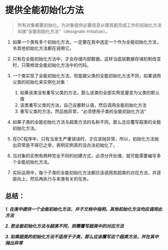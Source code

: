 # 提供全能初始化方法
> 所有对象都要初始化。为对象提供必要信息以便其能完成工作的初始化方法叫做“全能初始化方法”（designate initialize）。

1. 如果一个类有多个初始化方法，一定要在其中选定一个作为全能初始化方法，令其他初始化方法都在调用它。
2. 只有在全能初始化方法中，才会存储内部数据。这样当底层数据存储机制改变时，只需修改全能初始化方法中的代码。
3. 一个类实现了全能初始化方法，但是跟父类的全能初始化方法不同，如果调用父类的初始化来实例化对象：
	1. 如果该类没有重写父类的方法，那么该类的全部实例变量变为父类的默认值
	2. 该类重写父类的方法，自己设置默认值，然后调用全能初始化方法
	3. 重写父类的方法，然后抛异常，“必须使用子类的全能初始化方法”

4. 如果子类的全能初始化方法与超类方法的名称不同，那么总应覆写超类的全能初始化方法。
5. 在OC程序中，只有当发生严重错误时，才应该抛异常，所以，初始化方法抛出异常是不得已之举，表明实例真的没办法初始化了。
6. 当对象的实例有两种完全不同的创建方式，必须分开处理，就可能需要编写多个全能初始化方法。

7. 实际运用中，每个子类的全能初始化方法都应该调用其超类的对应方法，并逐层向上，然后再执行与本类有关的任务。

## 总结：
***1. 在类中提供一个全能初始化方法，并于文档中指明。其他初始化方法均应调用此方法***

***2. 若全能初始化方法与超类不同，则需覆写超类中的对应方法***

***3. 如果超类的初始化方法不适用于子类，那么应该覆写这个超类方法，并在其中抛出异常***




